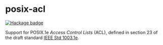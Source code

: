 posix-acl
=========

[![Hackage badge][hackage-badge]][hackage-page]

Support for POSIX.1e *Access Control Lists* (ACL), defined in section 23
of the draft standard [IEEE Std 1003.1e][ieee-std].

[hackage-badge]: http://img.shields.io/hackage/v/posix-acl.svg
[hackage-page]:  http://hackage.haskell.org/package/posix-acl
                 "Hackage page"
[ieee-std]:  http://users.suse.com/~agruen/acl/posix/Posix_1003.1e-990310.pdf
             "IEEE Std 1003.1e"
